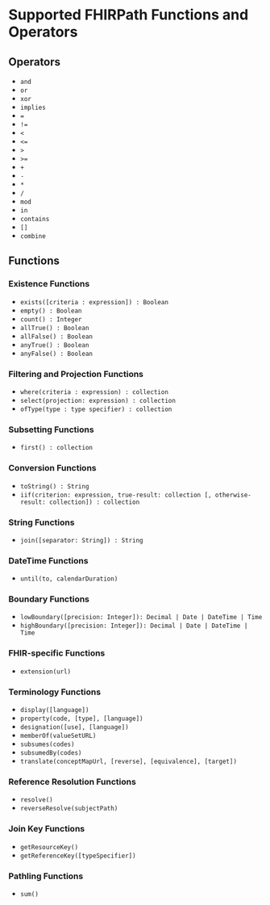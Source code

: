 # Supported FHIRPath Functions and Operators

## Operators
- `and`
- `or`
- `xor`
- `implies`
- `=`
- `!=`
- `<`
- `<=`
- `>`
- `>=`
- `+`
- `-`
- `*`
- `/`
- `mod`
- `in`
- `contains`
- `[]`
- `combine`

## Functions

### Existence Functions
- `exists([criteria : expression]) : Boolean`
- `empty() : Boolean`
- `count() : Integer`
- `allTrue() : Boolean`
- `allFalse() : Boolean`
- `anyTrue() : Boolean`
- `anyFalse() : Boolean`

### Filtering and Projection Functions
- `where(criteria : expression) : collection`
- `select(projection: expression) : collection`
- `ofType(type : type specifier) : collection`

### Subsetting Functions
- `first() : collection`

### Conversion Functions
- `toString() : String`
- `iif(criterion: expression, true-result: collection [, otherwise-result: collection]) : collection`

### String Functions
- `join([separator: String]) : String`

### DateTime Functions
- `until(to, calendarDuration)`

### Boundary Functions
- `lowBoundary([precision: Integer]): Decimal | Date | DateTime | Time`
- `highBoundary([precision: Integer]): Decimal | Date | DateTime | Time`

### FHIR-specific Functions
- `extension(url)`

### Terminology Functions
- `display([language])`
- `property(code, [type], [language])`
- `designation([use], [language])`
- `memberOf(valueSetURL)`
- `subsumes(codes)`
- `subsumedBy(codes)`
- `translate(conceptMapUrl, [reverse], [equivalence], [target])`

### Reference Resolution Functions
- `resolve()`
- `reverseResolve(subjectPath)`

### Join Key Functions
- `getResourceKey()`
- `getReferenceKey([typeSpecifier])`

### Pathling Functions
- `sum()`
